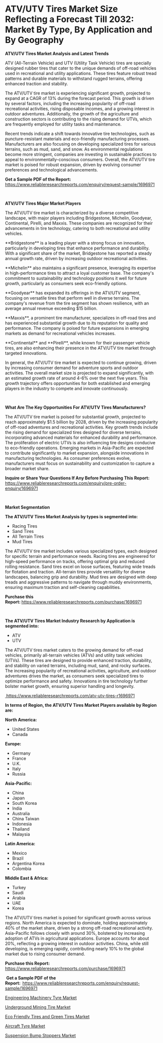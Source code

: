 <p><h1>ATV/UTV Tires Market Size Reflecting a Forecast Till 2032: Market By Type, By Application and By Geography</h1></p><p><strong>ATV/UTV Tires Market Analysis and Latest Trends</strong></p>
<p><p>ATV (All-Terrain Vehicle) and UTV (Utility Task Vehicle) tires are specially designed rubber tires that cater to the unique demands of off-road vehicles used in recreational and utility applications. These tires feature robust tread patterns and durable materials to withstand rugged terrains, offering enhanced traction and stability.</p><p>The ATV/UTV tire market is experiencing significant growth, projected to expand at a CAGR of 13% during the forecast period. This growth is driven by several factors, including the increasing popularity of off-road recreational activities, rising disposable incomes, and a growing interest in outdoor adventures. Additionally, the growth of the agriculture and construction sectors is contributing to the rising demand for UTVs, which are frequently employed for utility tasks and maintenance.</p><p>Recent trends indicate a shift towards innovative tire technologies, such as puncture-resistant materials and eco-friendly manufacturing processes. Manufacturers are also focusing on developing specialized tires for various terrains, such as mud, sand, and snow. As environmental regulations become more stringent, companies are investing in sustainable practices to appeal to environmentally-conscious consumers. Overall, the ATV/UTV tire market is poised for robust expansion, driven by evolving consumer preferences and technological advancements.</p></p>
<p><strong>Get a Sample PDF of the Report:&nbsp;</strong> <a href="https://www.reliableresearchreports.com/enquiry/request-sample/1696971?utm_campaign=36&utm_medium=2&utm_source=Github&utm_content=ia&utm_term=08012025&utm_id=atvutv-tires">https://www.reliableresearchreports.com/enquiry/request-sample/1696971</a></p>
<p>&nbsp;</p>
<p><strong>ATV/UTV Tires Major Market Players</strong></p>
<p><p>The ATV/UTV tire market is characterized by a diverse competitive landscape, with major players including Bridgestone, Michelin, Goodyear, Continental, Pirelli, and Maxxis. These companies are recognized for their advancements in tire technology, catering to both recreational and utility vehicles.</p><p>**Bridgestone** is a leading player with a strong focus on innovation, particularly in developing tires that enhance performance and durability. With a significant share of the market, Bridgestone has reported a steady annual growth rate, driven by increasing outdoor recreational activities.</p><p>**Michelin** also maintains a significant presence, leveraging its expertise in high-performance tires to attract a loyal customer base. The company's commitment to sustainability and technology positions it well for future growth, particularly as consumers seek eco-friendly options.</p><p>**Goodyear** has expanded its offerings in the ATV/UTV segment, focusing on versatile tires that perform well in diverse terrains. The company's revenue from the tire segment has shown resilience, with an average annual revenue exceeding $15 billion.</p><p>**Maxxis**, a prominent tire manufacturer, specializes in off-road tires and has experienced substantial growth due to its reputation for quality and performance. The company is poised for future expansions in emerging markets as demand for recreational vehicles increases.</p><p>**Continental** and **Pirelli**, while known for their passenger vehicle tires, are also enhancing their presence in the ATV/UTV tire market through targeted innovations. </p><p>In general, the ATV/UTV tire market is expected to continue growing, driven by increasing consumer demand for adventure sports and outdoor activities. The overall market size is projected to expand significantly, with an estimated growth rate of around 4-6% over the next five years. This growth trajectory offers opportunities for both established and emerging players in the industry to compete and innovate continuously.</p></p>
<p>&nbsp;</p>
<p><strong>What Are The Key Opportunities For ATV/UTV Tires Manufacturers?</strong></p>
<p><p>The ATV/UTV tire market is poised for substantial growth, projected to reach approximately $1.5 billion by 2028, driven by the increasing popularity of off-road adventures and recreational activities. Key growth trends include the rising demand for specialized tires designed for diverse terrains, incorporating advanced materials for enhanced durability and performance. The proliferation of electric UTVs is also influencing tire designs conducive to eco-friendly operations. Emerging markets in Asia-Pacific are expected to contribute significantly to market expansion, alongside innovations in manufacturing technologies. As consumer preferences evolve, manufacturers must focus on sustainability and customization to capture a broader market share.</p></p>
<p><strong>Inquire or Share Your Questions If Any Before Purchasing This Report:</strong> <a href="https://www.reliableresearchreports.com/enquiry/pre-order-enquiry/1696971?utm_campaign=36&utm_medium=2&utm_source=Github&utm_content=ia&utm_term=08012025&utm_id=atvutv-tires">https://www.reliableresearchreports.com/enquiry/pre-order-enquiry/1696971</a></p>
<p>&nbsp;</p>
<p><strong>Market Segmentation</strong></p>
<p><strong>The ATV/UTV Tires Market Analysis by types is segmented into:</strong></p>
<p><ul><li>Racing Tires</li><li>Sand Tires</li><li>All Terrain Tires</li><li>Mud Tires</li></ul></p>
<p><p>The ATV/UTV tire market includes various specialized types, each designed for specific terrain and performance needs. Racing tires are engineered for high-speed performance on tracks, offering optimal grip and reduced rolling resistance. Sand tires excel on loose surfaces, featuring wide treads for flotation and traction. All-terrain tires provide versatility for diverse landscapes, balancing grip and durability. Mud tires are designed with deep treads and aggressive patterns to navigate through muddy environments, ensuring maximum traction and self-cleaning capabilities.</p></p>
<p><strong>Purchase this Report:&nbsp;</strong><a href="https://www.reliableresearchreports.com/purchase/1696971?utm_campaign=36&utm_medium=2&utm_source=Github&utm_content=ia&utm_term=08012025&utm_id=atvutv-tires">https://www.reliableresearchreports.com/purchase/1696971</a></p>
<p>&nbsp;</p>
<p><strong>The ATV/UTV Tires Market Industry Research by Application is segmented into:</strong></p>
<p><ul><li>ATV</li><li>UTV</li></ul></p>
<p><p>The ATV/UTV tires market caters to the growing demand for off-road vehicles, primarily all-terrain vehicles (ATVs) and utility task vehicles (UTVs). These tires are designed to provide enhanced traction, durability, and stability on varied terrains, including mud, sand, and rocky surfaces. The increasing popularity of recreational activities, agriculture, and outdoor adventures drives the market, as consumers seek specialized tires to optimize performance and safety. Innovations in tire technology further bolster market growth, ensuring superior handling and longevity.</p></p>
<p><a href="https://www.reliableresearchreports.com/atv-utv-tires-r1696971?utm_campaign=36&utm_medium=2&utm_source=Github&utm_content=ia&utm_term=08012025&utm_id=atvutv-tires">&nbsp;https://www.reliableresearchreports.com/atv-utv-tires-r1696971</a></p>
<p><strong>In terms of Region, the ATV/UTV Tires Market Players available by Region are:</strong></p>
<p>
    <p> <strong> North America: </strong>
        <ul>
            <li>United States</li>
            <li>Canada</li>
        </ul>
        </p> 
    <p> <strong> Europe: </strong>
        <ul>
            <li>Germany</li>
            <li>France</li>
            <li>U.K.</li>
            <li>Italy</li>
            <li>Russia</li>
        </ul>
        </p> 
    <p> <strong> Asia-Pacific: </strong>
        <ul>
            <li>China</li>
            <li>Japan</li>
            <li>South Korea</li>
            <li>India</li>
            <li>Australia</li>
            <li>China Taiwan</li>
            <li>Indonesia</li>
            <li>Thailand</li>
            <li>Malaysia</li>
        </ul>
        </p> 
    <p> <strong> Latin America: </strong>
        <ul>
            <li>Mexico</li>
            <li>Brazil</li>
            <li>Argentina Korea</li>
            <li>Colombia</li>
        </ul>
        </p> 
    <p> <strong> Middle East & Africa: </strong>
        <ul>
            <li>Turkey</li>
            <li>Saudi</li>
            <li>Arabia</li>
            <li>UAE</li>
            <li>Korea</li>
        </ul>
    </p>
    </p>
<p><p>The ATV/UTV tires market is poised for significant growth across various regions. North America is expected to dominate, holding approximately 40% of the market share, driven by a strong off-road recreational activity. Asia-Pacific follows closely with around 30%, bolstered by increasing adoption of ATVs in agricultural applications. Europe accounts for about 20%, reflecting a growing interest in outdoor activities. China, while still developing, is emerging rapidly, contributing nearly 10% to the global market due to rising consumer demand.</p></p>
<p><strong>Purchase this Report: </strong><a href="https://www.reliableresearchreports.com/purchase/1696971?utm_campaign=36&utm_medium=2&utm_source=Github&utm_content=ia&utm_term=08012025&utm_id=atvutv-tires">https://www.reliableresearchreports.com/purchase/1696971</a></p>
<p>&nbsp;<strong>Get a Sample PDF of the Report:&nbsp;&nbsp;</strong><a href="https://www.reliableresearchreports.com/enquiry/request-sample/1696971?utm_campaign=36&utm_medium=2&utm_source=Github&utm_content=ia&utm_term=08012025&utm_id=atvutv-tires">https://www.reliableresearchreports.com/enquiry/request-sample/1696971</a></p>
<p><strong></strong></p>
<p><p><a href="https://github.com/jeastefanowicz7816/Market-Research-Report-List-1/blob/main/engineering-machinery-tyre-market.md?utm_campaign=36&utm_medium=2&utm_source=Github&utm_content=ia&utm_term=08012025&utm_id=atvutv-tires">Engineering Machinery Tyre Market</a></p><p><a href="https://github.com/tasiahtahathorn/Market-Research-Report-List-1/blob/main/underground-mining-tire-market.md?utm_campaign=36&utm_medium=2&utm_source=Github&utm_content=ia&utm_term=08012025&utm_id=atvutv-tires">Underground Mining Tire Market</a></p><p><a href="https://github.com/tona7vba/Market-Research-Report-List-1/blob/main/eco-friendly-tires-and-green-tires-market.md?utm_campaign=36&utm_medium=2&utm_source=Github&utm_content=ia&utm_term=08012025&utm_id=atvutv-tires">Eco Friendly Tires and Green Tires Market</a></p><p><a href="https://github.com/tambraunrue691969/Market-Research-Report-List-1/blob/main/aircraft-tyre-market.md?utm_campaign=36&utm_medium=2&utm_source=Github&utm_content=ia&utm_term=08012025&utm_id=atvutv-tires">Aircraft Tyre Market</a></p><p><a href="https://github.com/oslieselotte2192/Market-Research-Report-List-1/blob/main/suspension-bump-stoppers-market.md?utm_campaign=36&utm_medium=2&utm_source=Github&utm_content=ia&utm_term=08012025&utm_id=atvutv-tires">Suspension Bump Stoppers Market</a></p></p>